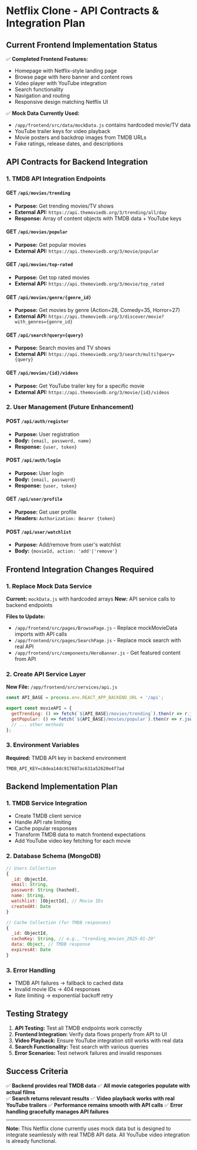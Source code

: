 # Netflix Clone - API Contracts & Integration Plan

## Current Frontend Implementation Status

✅ **Completed Frontend Features:**
- Homepage with Netflix-style landing page
- Browse page with hero banner and content rows  
- Video player with YouTube integration
- Search functionality
- Navigation and routing
- Responsive design matching Netflix UI

✅ **Mock Data Currently Used:**
- `/app/frontend/src/data/mockData.js` contains hardcoded movie/TV data
- YouTube trailer keys for video playback
- Movie posters and backdrop images from TMDB URLs
- Fake ratings, release dates, and descriptions

## API Contracts for Backend Integration

### 1. TMDB API Integration Endpoints

#### GET `/api/movies/trending`
- **Purpose:** Get trending movies/TV shows
- **External API:** `https://api.themoviedb.org/3/trending/all/day`
- **Response:** Array of content objects with TMDB data + YouTube keys

#### GET `/api/movies/popular` 
- **Purpose:** Get popular movies
- **External API:** `https://api.themoviedb.org/3/movie/popular`

#### GET `/api/movies/top-rated`
- **Purpose:** Get top rated movies  
- **External API:** `https://api.themoviedb.org/3/movie/top_rated`

#### GET `/api/movies/genre/{genre_id}`
- **Purpose:** Get movies by genre (Action=28, Comedy=35, Horror=27)
- **External API:** `https://api.themoviedb.org/3/discover/movie?with_genres={genre_id}`

#### GET `/api/search?query={query}`
- **Purpose:** Search movies and TV shows
- **External API:** `https://api.themoviedb.org/3/search/multi?query={query}`

#### GET `/api/movies/{id}/videos`
- **Purpose:** Get YouTube trailer key for a specific movie
- **External API:** `https://api.themoviedb.org/3/movie/{id}/videos`

### 2. User Management (Future Enhancement)

#### POST `/api/auth/register`
- **Purpose:** User registration
- **Body:** `{email, password, name}`
- **Response:** `{user, token}`

#### POST `/api/auth/login` 
- **Purpose:** User login
- **Body:** `{email, password}`
- **Response:** `{user, token}`

#### GET `/api/user/profile`
- **Purpose:** Get user profile
- **Headers:** `Authorization: Bearer {token}`

#### POST `/api/user/watchlist`
- **Purpose:** Add/remove from user's watchlist
- **Body:** `{movieId, action: 'add'|'remove'}`

## Frontend Integration Changes Required

### 1. Replace Mock Data Service
**Current:** `mockData.js` with hardcoded arrays
**New:** API service calls to backend endpoints

**Files to Update:**
- `/app/frontend/src/pages/BrowsePage.js` - Replace mockMovieData imports with API calls
- `/app/frontend/src/pages/SearchPage.js` - Replace mock search with real API
- `/app/frontend/src/components/HeroBanner.js` - Get featured content from API

### 2. Create API Service Layer
**New File:** `/app/frontend/src/services/api.js`
```javascript
const API_BASE = process.env.REACT_APP_BACKEND_URL + '/api';

export const movieAPI = {
  getTrending: () => fetch(`${API_BASE}/movies/trending`).then(r => r.json()),
  getPopular: () => fetch(`${API_BASE}/movies/popular`).then(r => r.json()),
  // ... other methods
};
```

### 3. Environment Variables
**Required:** TMDB API key in backend environment
```
TMDB_API_KEY=c8dea14dc917687ac631a52620e4f7ad
```

## Backend Implementation Plan

### 1. TMDB Service Integration
- Create TMDB client service
- Handle API rate limiting  
- Cache popular responses
- Transform TMDB data to match frontend expectations
- Add YouTube video key fetching for each movie

### 2. Database Schema (MongoDB)
```javascript
// Users Collection
{
  _id: ObjectId,
  email: String,
  password: String (hashed),  
  name: String,
  watchlist: [ObjectId], // Movie IDs
  createdAt: Date
}

// Cache Collection (for TMDB responses)
{
  _id: ObjectId,
  cacheKey: String, // e.g., "trending_movies_2025-01-29"
  data: Object, // TMDB response
  expiresAt: Date
}
```

### 3. Error Handling
- TMDB API failures → fallback to cached data
- Invalid movie IDs → 404 responses
- Rate limiting → exponential backoff retry

## Testing Strategy

1. **API Testing:** Test all TMDB endpoints work correctly
2. **Frontend Integration:** Verify data flows properly from API to UI
3. **Video Playback:** Ensure YouTube integration still works with real data
4. **Search Functionality:** Test search with various queries
5. **Error Scenarios:** Test network failures and invalid responses

## Success Criteria

✅ **Backend provides real TMDB data**
✅ **All movie categories populate with actual films**  
✅ **Search returns relevant results**
✅ **Video playback works with real YouTube trailers**
✅ **Performance remains smooth with API calls**
✅ **Error handling gracefully manages API failures**

---

**Note:** This Netflix clone currently uses mock data but is designed to integrate seamlessly with real TMDB API data. All YouTube video integration is already functional.